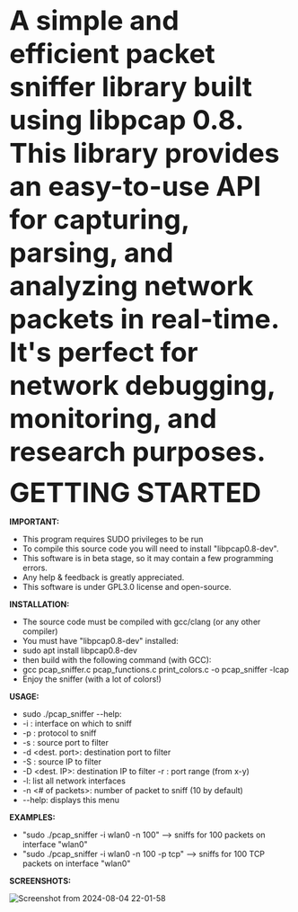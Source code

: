 <font size="+8"><b> A simple and efficient packet sniffer library built using libpcap 0.8.
   This library provides an easy-to-use API for capturing, parsing, and analyzing network packets in real-time.
   It's perfect for network debugging, monitoring, and research purposes. </b></font>

<font size="10"><b>GETTING STARTED</font></b>

<b>IMPORTANT:</b>
  - This program requires SUDO privileges to be run
  - To compile this source code you will need to install "libpcap0.8-dev".
  - This software is in beta stage, so it may contain a few programming errors.
  - Any help & feedback is greatly appreciated.
  - This software is under GPL3.0 license and open-source.
   
<b>INSTALLATION:</b>
  - The source code must be compiled with gcc/clang (or any other compiler)
  - You must have "libpcap0.8-dev" installed:
  - sudo apt install libpcap0.8-dev
  - then build with the following command (with GCC):
  - gcc pcap_sniffer.c pcap_functions.c print_colors.c -o pcap_sniffer -lcap
  - Enjoy the sniffer (with a lot of colors!)

<b>USAGE:</b>
  - sudo ./pcap_sniffer --help:
  -  -i <interface>: interface on which to sniff
  -  -p <protocol>: protocol to sniff
  -  -s <source port>: source port to filter
  -  -d <dest. port>: destination port to filter
  -  -S <source IP>: source IP to filter
  -  -D <dest. IP>: destination IP to filter  -r <port range>: port range (from x-y)
  -  -l: list all network interfaces
  -  -n <# of packets>: number of packet to sniff (10 by default)
  -  --help: displays this menu

<b>EXAMPLES:</b>
  - "sudo ./pcap_sniffer -i wlan0 -n 100"         --> sniffs for 100 packets on interface "wlan0"
  - "sudo ./pcap_sniffer -i wlan0 -n 100 -p tcp"  --> sniffs for 100 TCP packets on interface "wlan0"

<b>SCREENSHOTS:</b>

![Screenshot from 2024-08-04 22-01-58](https://github.com/user-attachments/assets/56820d4f-968b-4de5-9dc6-a9c2275fe5f0)
